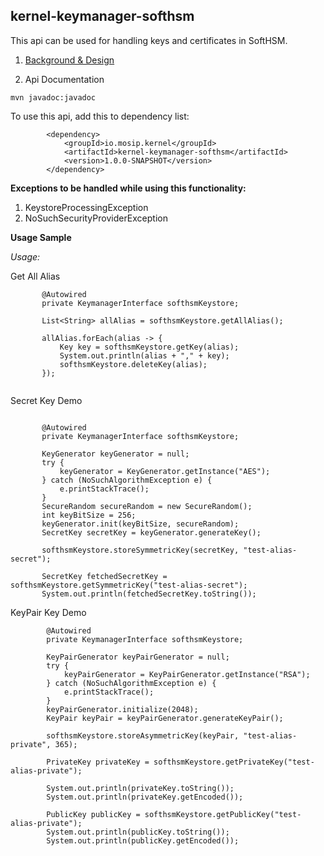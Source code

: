 ## kernel-keymanager-softhsm
This api can be used for handling keys and certificates in SoftHSM. 

1. [Background & Design](../../design/kernel/KeyManager.md)

2. Api Documentation


```
mvn javadoc:javadoc
```

To use this api, add this to dependency list:

```
		<dependency>
			<groupId>io.mosip.kernel</groupId>
			<artifactId>kernel-keymanager-softhsm</artifactId>
			<version>1.0.0-SNAPSHOT</version>
		</dependency>
```


**Exceptions to be handled while using this functionality:**

1. KeystoreProcessingException
2. NoSuchSecurityProviderException


**Usage Sample**
  
*Usage:*
 
 Get All Alias
 
 ```
		@Autowired
		private KeymanagerInterface softhsmKeystore;

		List<String> allAlias = softhsmKeystore.getAllAlias();

		allAlias.forEach(alias -> {
			Key key = softhsmKeystore.getKey(alias);
			System.out.println(alias + "," + key);
			softhsmKeystore.deleteKey(alias);
		});

 
 ```
 
 Secret Key Demo
 
 ```
 
 		@Autowired
		private KeymanagerInterface softhsmKeystore;
		
 		KeyGenerator keyGenerator = null;
		try {
			keyGenerator = KeyGenerator.getInstance("AES");
		} catch (NoSuchAlgorithmException e) {
			e.printStackTrace();
		}
		SecureRandom secureRandom = new SecureRandom();
		int keyBitSize = 256;
		keyGenerator.init(keyBitSize, secureRandom);
		SecretKey secretKey = keyGenerator.generateKey();

		softhsmKeystore.storeSymmetricKey(secretKey, "test-alias-secret");

		SecretKey fetchedSecretKey = softhsmKeystore.getSymmetricKey("test-alias-secret");
		System.out.println(fetchedSecretKey.toString());
```

KeyPair Key Demo

```
		@Autowired
		private KeymanagerInterface softhsmKeystore;
		
		KeyPairGenerator keyPairGenerator = null;
		try {
			keyPairGenerator = KeyPairGenerator.getInstance("RSA");
		} catch (NoSuchAlgorithmException e) {
			e.printStackTrace();
		}
		keyPairGenerator.initialize(2048);
		KeyPair keyPair = keyPairGenerator.generateKeyPair();

		softhsmKeystore.storeAsymmetricKey(keyPair, "test-alias-private", 365);

		PrivateKey privateKey = softhsmKeystore.getPrivateKey("test-alias-private");

		System.out.println(privateKey.toString());
		System.out.println(privateKey.getEncoded());

		PublicKey publicKey = softhsmKeystore.getPublicKey("test-alias-private");
		System.out.println(publicKey.toString());
		System.out.println(publicKey.getEncoded());
```
